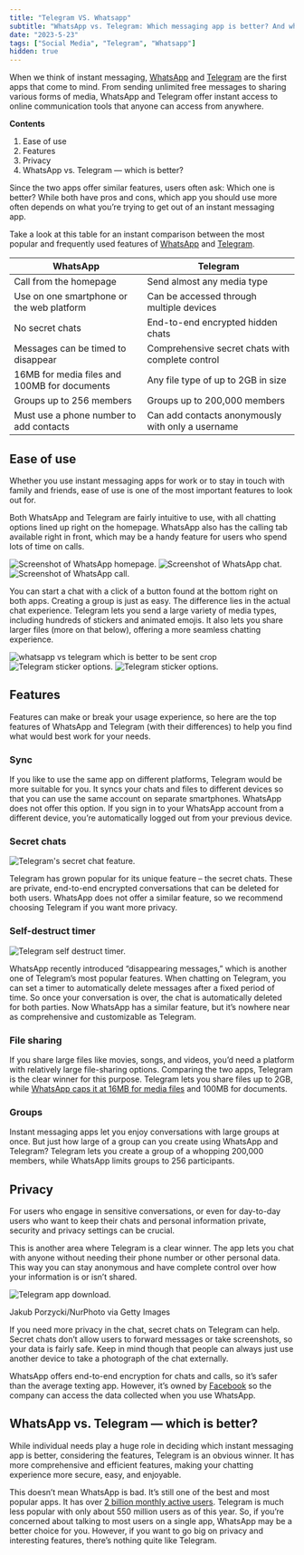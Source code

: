 ```yaml
--- 
title: "Telegram VS. Whatsapp"
subtitle: "WhatsApp vs. Telegram: Which messaging app is better? And why?"
date: "2023-5-23"
tags: ["Social Media", "Telegram", "Whatsapp"]
hidden: true
---
```


When we think of instant messaging, [WhatsApp](https://www.digitaltrends.com/mobile/what-is-whatsapp/) and [Telegram](https://www.digitaltrends.com/social-media/what-telegram/) are the first apps that come to mind. From sending unlimited free messages to sharing various forms of media, WhatsApp and Telegram offer instant access to online communication tools that anyone can access from anywhere. 

**Contents**
1. Ease of use
2. Features
3. Privacy
4. WhatsApp vs. Telegram — which is better?

Since the two apps offer similar features, users often ask: Which one is better? While both have pros and cons, which app you should use more often depends on what you’re trying to get out of an instant messaging app. 

Take a look at this table for an instant comparison between the most popular and frequently used features of [WhatsApp](https://play.google.com/store/apps/details?id=com.whatsapp&hl=en_IN&gl=US) and [Telegram](https://play.google.com/store/apps/details?id=org.telegram.messenger&hl=en_IN&gl=US).

|**WhatsApp** | **Telegram** 
|--------------|-----------|
| Call from the homepage | Send almost any media type |
| Use on one smartphone or the web platform |Can be accessed through multiple devices
| No secret chats | End-to-end encrypted hidden chats
| Messages can be timed to disappear | Comprehensive secret chats with complete control
16MB for media files and 100MB for documents | Any file type of up to 2GB in size
Groups up to 256 members | Groups up to 200,000 members
Must use a phone number to add contacts | Can add contacts anonymously with only a username

Ease of use
-----------

Whether you use instant messaging apps for work or to stay in touch with family and friends, ease of use is one of the most important features to look out for. 

Both WhatsApp and Telegram are fairly intuitive to use, with all chatting options lined up right on the homepage. WhatsApp also has the calling tab available right in front, which may be a handy feature for users who spend lots of time on calls. 

![Screenshot of WhatsApp homepage.](https://www.digitaltrends.com/wp-content/uploads/2020/08/whatsapp-screenshot-1.jpg?fit=720%2C720&p=1)
![Screenshot of WhatsApp chat.](https://www.digitaltrends.com/wp-content/uploads/2020/08/whatsapp-screenshot-2.jpg?fit=720%2C720&p=1)
![Screenshot of WhatsApp call.](https://www.digitaltrends.com/wp-content/uploads/2020/08/whatsapp-screenshot-3.jpg?fit=720%2C720&p=1)

You can start a chat with a click of a button found at the bottom right on both apps. Creating a group is just as easy. The difference lies in the actual chat experience. Telegram lets you send a large variety of media types, including hundreds of stickers and animated emojis. It also lets you share larger files (more on that below), offering a more seamless chatting experience.

![whatsapp vs telegram which is better to be sent crop](https://www.digitaltrends.com/wp-content/uploads/2021/10/telegram-to-be-sent-crop.jpg?fit=443%2C842&p=1)
![Telegram sticker options.](https://www.digitaltrends.com/wp-content/uploads/2020/05/telegram1.jpg?fit=443%2C842&p=1)
![Telegram sticker options.](https://www.digitaltrends.com/wp-content/uploads/2020/06/telegram2.jpg)

**Features**
------------

Features can make or break your usage experience, so here are the top features of WhatsApp and Telegram (with their differences) to help you find what would best work for your needs. 

### Sync

If you like to use the same app on different platforms, Telegram would be more suitable for you. It syncs your chats and files to different devices so that you can use the same account on separate smartphones. WhatsApp does not offer this option. If you sign in to your WhatsApp account from a different device, you’re automatically logged out from your previous device. 

### Secret chats

![Telegram's secret chat feature.](https://www.digitaltrends.com/wp-content/uploads/2021/10/telegram-secret-chat-mockup.jpg?fit=720%2C720&p=1)

Telegram has grown popular for its unique feature – the secret chats. These are private, end-to-end encrypted conversations that can be deleted for both users. WhatsApp does not offer a similar feature, so we recommend choosing Telegram if you want more privacy.

### Self-destruct timer

![Telegram self destruct timer. ](https://www.digitaltrends.com/wp-content/uploads/2021/10/telegram-self-destruct-messages.jpg?fit=720%2C720&p=1)

WhatsApp recently introduced “disappearing messages,” which is another one of Telegram’s most popular features. When chatting on Telegram, you can set a timer to automatically delete messages after a fixed period of time. So once your conversation is over, the chat is automatically deleted for both parties. Now WhatsApp has a similar feature, but it’s nowhere near as comprehensive and customizable as Telegram. 

### File sharing

If you share large files like movies, songs, and videos, you’d need a platform with relatively large file-sharing options. Comparing the two apps, Telegram is the clear winner for this purpose. Telegram lets you share files up to 2GB, while [WhatsApp caps it at 16MB for media files](https://faq.whatsapp.com/general/i-get-a-message-that-my-video-is-too-long-and-it-wont-send/) and 100MB for documents. 

### Groups

Instant messaging apps let you enjoy conversations with large groups at once. But just how large of a group can you create using WhatsApp and Telegram? Telegram lets you create a group of a whopping 200,000 members, while WhatsApp limits groups to 256 participants. 

Privacy
-------

For users who engage in sensitive conversations, or even for day-to-day users who want to keep their chats and personal information private, security and privacy settings can be crucial. 

This is another area where Telegram is a clear winner. The app lets you chat with anyone without needing their phone number or other personal data. This way you can stay anonymous and have complete control over how your information is or isn’t shared. 

![Telegram app download.](https://www.digitaltrends.com/wp-content/uploads/2021/10/telegram-app-iphone.jpg?fit=720%2C720&p=1)

Jakub Porzycki/NurPhoto via Getty Images

If you need more privacy in the chat, secret chats on Telegram can help. Secret chats don’t allow users to forward messages or take screenshots, so your data is fairly safe. Keep in mind though that people can always just use another device to take a photograph of the chat externally.

WhatsApp offers end-to-end encryption for chats and calls, so it’s safer than the average texting app. However, it’s owned by [Facebook](https://www.digitaltrends.com/topic/facebook/) so the company can access the data collected when you use WhatsApp.

**WhatsApp vs. Telegram — which is better?**
--------------------------------------------

While individual needs play a huge role in deciding which instant messaging app is better, considering the features, Telegram is an obvious winner. It has more comprehensive and efficient features, making your chatting experience more secure, easy, and enjoyable. 

This doesn’t mean WhatsApp is bad. It’s still one of the best and most popular apps. It has over [2 billion monthly active users](https://www.statista.com/statistics/258749/most-popular-global-mobile-messenger-apps/). Telegram is much less popular with only about 550 million users as of this year. So, if you’re concerned about talking to most users on a single app, WhatsApp may be a better choice for you. However, if you want to go big on privacy and interesting features, there’s nothing quite like Telegram.
